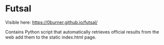 # Futsal

Visible here: https://0burner.github.io/futsal/

Contains Python script that automatically retrieves official results from the web add them to the static index.html page.
